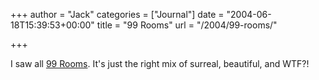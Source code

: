 +++
author = "Jack"
categories = ["Journal"]
date = "2004-06-18T15:39:53+00:00"
title = "99 Rooms"
url = "/2004/99-rooms/"

+++

I saw all [99 Rooms][1]. It's just the right mix of surreal, beautiful, and WTF?!

 [1]: http://www.99rooms.com